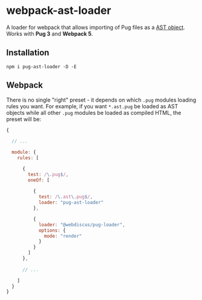 # webpack-ast-loader

A loader for webpack that allows importing of Pug files as a [AST object](https://github.com/pugjs/pug-ast-spec/blob/master/parser.md).
Works with **Pug 3** and **Webpack 5**.


## Installation

```
npm i pug-ast-loader -D -E
```


## Webpack 

There is no single "right" preset - it depends on which `.pug` modules loading rules you want.
For example, if you want `*.ast.pug` be loaded as AST objects while all other `.pug` modules be loaded as compiled HTML,
  the preset will be:

```javascript
{
  
  // ...

  module: {
    rules: [

      {
        test: /\.pug$/,
        oneOf: [
            
          {
            test: /\.ast\.pug$/,
            loader: "pug-ast-loader"
          },

          {
            loader: "@webdiscus/pug-loader",
            options: {
              mode: "render"
            }
          }
        ]
      },
        
      // ...

    ]
  }
}
```
